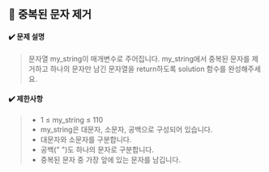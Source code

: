 ## :blue_book: 중복된 문자 제거

#### :heavy_check_mark: 문제 설명 
> 문자열 my_string이 매개변수로 주어집니다. my_string에서 중복된 문자를 제거하고 하나의 문자만 남긴 문자열을 return하도록 solution 함수를 완성해주세요.

#### :heavy_check_mark: 제한사항
> * 1 ≤ my_string ≤ 110
> * my_string은 대문자, 소문자, 공백으로 구성되어 있습니다.
> * 대문자와 소문자를 구분합니다.
> * 공백(" ")도 하나의 문자로 구분합니다.
> * 중복된 문자 중 가장 앞에 있는 문자를 남깁니다.
